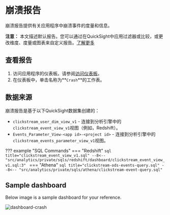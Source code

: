 # 崩溃报告

崩溃报告提供有关应用程序中崩溃事件的度量和信息。

**注意：** 本文描述默认报告。您可以通过在QuickSight中应用过滤器或比较，或更改维度、度量或图表来自定义报告。[了解更多](https://docs.aws.amazon.com/quicksight/latest/user/working-with-visuals.html)

## 查看报告

1. 访问应用程序的仪表板。请参阅[访问仪表板](index.md/#view-dashboards)。
2. 在仪表板中，单击名称为**`Crash`**的工作表。

## 数据来源

崩溃报告是基于以下QuickSight数据集创建的：

- `clickstream_user_dim_view_v1` - 连接到分析引擎中的`clickstream_event_view_v1`视图（例如，Redshift）。
- `Events_Parameter_View-<app id>-<project id>` - 连接到分析引擎中的`clickstream_events_parameter_view_v1`视图。

??? example "SQL Commands"
    === "Redshift"
        ```sql title="clickstream_event_view_v1.sql"
        --8<-- "src/analytics/private/sqls/redshift/dashboard/clickstream_event_view_v1.sql:3"
        ```
    === "Athena"
        ```sql title="clickstream-ods-events-query.sql"
        --8<-- "src/analytics/private/sqls/athena/clickstream-event-query.sql"
        ```


  
## Sample dashboard
Below image is a sample dashboard for your reference.

![dashboard-crash](../../images/analytics/dashboard/crash.png)

